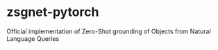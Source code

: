 # zsgnet-pytorch
Official implementation of Zero-Shot grounding of Objects from Natural Language Queries
